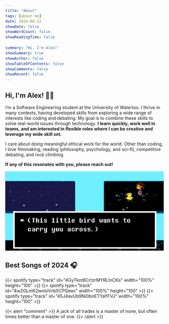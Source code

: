 ```yaml
---
title: "About"
tags: [about me]
date: 2024-06-22
showDate: false
showWordCount: false
showReadingTime: false

summary: "Hi, I'm Alex!"
showSummary: true
showAuthor: false
showTableOfContents: false
showComments: false
showRecent: false
---
```


## Hi, I'm Alex! 👋🐤

I’m a Software Engineering student at the University of Waterloo. I thrive in many contexts, having developed skills from exploring a wide range of interests like coding and debating. My goal is to combine these skills to solve real-world issues through technology. **I learn quickly, work well in teams, and am interested in flexible roles where I can be creative and leverage my wide skill set.**

I care about doing meaningful ethical work for the world. Other than coding, I love filmmaking, reading (philosophy, psychology, and sci-fi), competitive debating, and rock climbing.

**If any of this resonates with you, please reach out!**

![Bird That Carries You Over A Disproportionately Small Gap](bird.png "&quot;Bird That Carries You Over A Disproportionately Small Gap&quot; from Undertale that inspired my online avatar")

## Best Songs of 2024 🎧
{{< spotify type="track" id="4GyTknt8CrtzrMYRLInCKs" width="100%" height="100" >}}
{{< spotify type="track" id="4w2GLmK2wnioVnb5CPQeex" width="100%" height="100" >}}
{{< spotify type="track" id="45J4avUb9Ni0bnETYaYFVJ" width="100%" height="100" >}}

{{< alert "comment" >}}
A jack of all trades is a master of none, but often times better than a master of one.
{{< /alert >}}